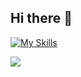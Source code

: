 ## Hi there 👋

[![My Skills](https://skillicons.dev/icons?i=cpp,cs,dotnet,godot,java,lua,html,css,sqlite,py,unity,debian,discord)](https://skillicons.dev)

![](https://raw.githubusercontent.com/ryanarokx/cf-stats/main/output/light_card.svg#gh-dark-mode-only)
<!--
**ryanarok/ryanarok** is a ✨ _special_ ✨ repository because its `README.md` (this file) appears on your GitHub profile.

Here are some ideas to get you started:

- 🔭 I’m currently working on ...
- 🌱 I’m currently learning ...
- 👯 I’m looking to collaborate on ...
- 🤔 I’m looking for help with ...
- 💬 Ask me about ...
- 📫 How to reach me: ...
- 😄 Pronouns: ...
- ⚡ Fun fact: ...
-->
